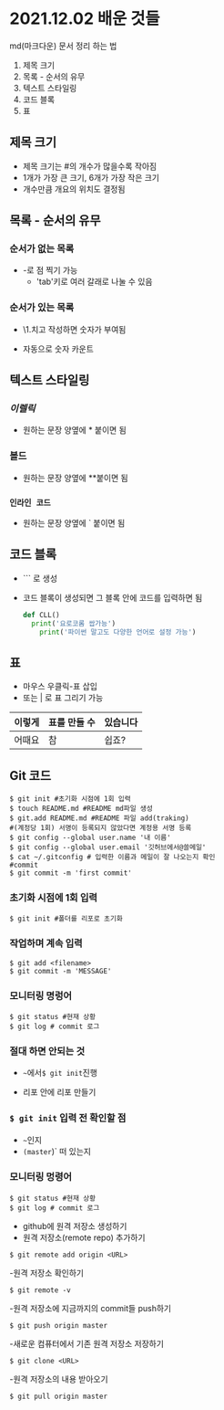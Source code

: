 # 2021.12.02 배운 것들

md(마크다운) 문서 정리 하는 법

1. 제목 크기
2. 목록 - 순서의 유무
3. 텍스트 스타일링
4. 코드 블록
5. 표

## 제목 크기

- 제목 크기는 \#의 개수가 많을수록 작아짐
- 1개가 가장 큰 크기, 6개가 가장 작은 크기
- 개수만큼 개요의 위치도 결정됨

## 목록 - 순서의 유무

### 순서가 없는 목록

- \-로 점 찍기 가능
  - 'tab'키로 여러 갈래로 나눌 수 있음

### 순서가 있는 목록

- \1.치고 작성하면 숫자가 부여됨

- 자동으로 숫자 카운트

## 텍스트 스타일링

### *이렐릭*

- 원하는 문장 양옆에 \* 붙이면 됨

### **볼드**

- 원하는 문장 양옆에 \**붙이면 됨

### `인라인 코드`

- 원하는 문장 양옆에 \` 붙이면 됨

## 코드 블록

- \``` 로 생성

- 코드 블록이 생성되면 그 블록 안에 코드를 입력하면 됨

  ```python
  def CLL()
  	print('요로코롬 쌉가능')
      print('파이썬 말고도 다양한 언어로 설정 가능')
  ```

  

## 표

- 마우스 우클릭-표 삽입
- 또는 \| 로 표 그리기 가능

| 이렇게 | 표를 만들 수 | 있습니다 |
| ------ | ------------ | -------- |
| 어때요 | 참           | 쉽죠?    |

## Git 코드

```
$ git init #초기화 시점에 1회 입력
$ touch README.md #README md파일 생성
$ git.add README.md #README 파일 add(traking)
#(계정당 1회) 서명이 등록되지 않았다면 계정용 서명 등록
$ git config --global user.name '내 이름'
$ git config --global user.email '깃허브에서@쓸메일'
$ cat ~/.gitconfig # 입력한 이름과 메일이 잘 나오는지 확인
#commit
$ git commit -m 'first commit'
```

### 초기화 시점에 1회 입력

```
$ git init #폴더를 리포로 초기화
```

### 작업하며 계속 입력

```
$ git add <filename>
$ git commit -m 'MESSAGE'
```

###  모니터링 명렁어

```
$ git status #현재 상황
$ git log # commit 로그
```

### 절대 하면 안되는 것

- `~`에서` $ git init `진행

- 리포 안에 리포 만들기

###  `$ git init` 입력 전 확인할 점

- `~`인지
- `(master`)`  떠 있는지

### 모니터링 멍령어

```
$ git status #현재 상황
$ git log # commit 로그
```

- github에 원격 저장소 생성하기
- 원격 저장소(remote repo) 추가하기
```
$ git remote add origin <URL>
```

-원격 저장소 확인하기
```
$ git remote -v
```

-원격 저장소에 지금까지의 commit들 push하기
```
$ git push origin master
```

-새로운 컴퓨터에서 기존 원격 저장소 저장하기
```
$ git clone <URL>
```

-원격 저장소의 내용 받아오기
```sh
$ git pull origin master
```

